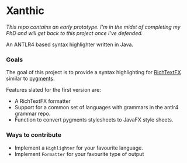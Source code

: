 Xanthic
=======

_This repo contains an early prototype. I'm in the midst of completing my PhD and will get back to this project once I've defended._

An ANTLR4 based syntax highlighter written in Java.

### Goals
The goal of this project is to provide a syntax highlighting for [RichTextFX](https://github.com/TomasMikula/RichTextFX/) similar to [pygments](http://pygments.org). 

Features slated for the first version are:
* A RichTextFX formatter
* Support for a common set of languages with grammars in the antlr4 grammar repo.
* Function to convert pygments stylesheets to JavaFX style sheets.

### Ways to contribute
* Implement a `Highlighter` for your favourite language.
* Implement `Formatter` for your favourite type of output
